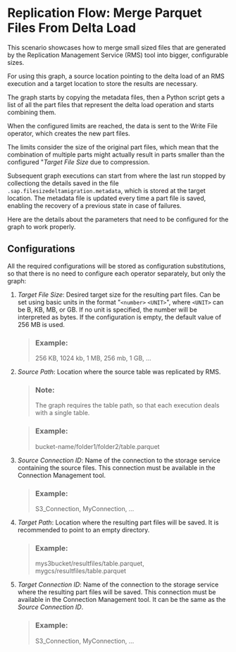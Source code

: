 <!-- loioe267912a7e20492eb95abe17cab3b74b -->

# Replication Flow: Merge Parquet Files From Delta Load

This scenario showcases how to merge small sized files that are generated by the Replication Management Service \(RMS\) tool into bigger, configurable sizes.



For using this graph, a source location pointing to the delta load of an RMS execution and a target location to store the results are necessary.

The graph starts by copying the metadata files, then a Python script gets a list of all the part files that represent the delta load operation and starts combining them.

When the configured limits are reached, the data is sent to the Write File operator, which creates the new part files.

The limits consider the size of the original part files, which mean that the combination of multiple parts might actually result in parts smaller than the configured "*Target File Size* due to compression.

Subsequent graph executions can start from where the last run stopped by collectiong the details saved in the file `.sap.filesizedeltamigration.metadata`, which is stored at the target location. The metadata file is updated every time a part file is saved, enabling the recovery of a previous state in case of failures.

Here are the details about the parameters that need to be configured for the graph to work properly.



<a name="loioe267912a7e20492eb95abe17cab3b74b__section_grt_53k_ntb"/>

## Configurations

All the required configurations will be stored as configuration substitutions, so that there is no need to configure each operator separately, but only the graph:

1.  *Target File Size*: Desired target size for the resulting part files. Can be set using basic units in the format "`<number>` `<UNIT>`", where `<UNIT>` can be B, KB, MB, or GB. If no unit is specified, the number will be interpreted as bytes. If the configuration is empty, the default value of 256 MB is used.

    > ### Example:  
    > 256 KB, 1024 kb, 1 MB, 256 mb, 1 GB, ...

2.  *Source Path*: Location where the source table was replicated by RMS.

    > ### Note:  
    > The graph requires the table path, so that each execution deals with a single table.

    > ### Example:  
    > bucket-name/folder1/folder2/table.parquet

3.  *Source Connection ID*: Name of the connection to the storage service containing the source files. This connection must be available in the Connection Management tool.

    > ### Example:  
    > S3\_Connection, MyConnection, ...

4.  *Target Path*: Location where the resulting part files will be saved. It is recommended to point to an empty directory.

    > ### Example:  
    > mys3bucket/resultfiles/table.parquet, mygcs/resultfiles/table.parquet

5.  *Target Connection ID*: Name of the connection to the storage service where the resulting part files will be saved. This connection must be available in the Connection Management tool. It can be the same as the *Source Connection ID*.

    > ### Example:  
    > S3\_Connection, MyConnection, ...


